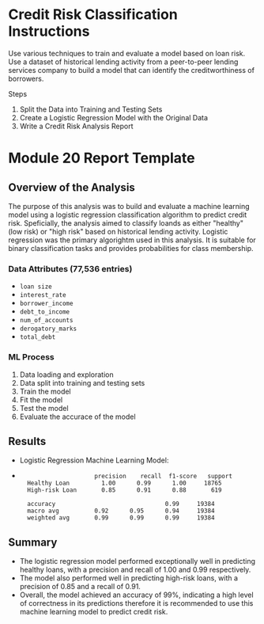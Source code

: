 # Credit Risk Classification Instructions

Use various techniques to train and evaluate a model based on loan risk. 
Use a dataset of historical lending activity from a peer-to-peer lending services company to build a model that can identify the creditworthiness of borrowers.

Steps
1. Split the Data into Training and Testing Sets
2. Create a Logistic Regression Model with the Original Data
3. Write a Credit Risk Analysis Report

# Module 20 Report Template

## Overview of the Analysis

The purpose of this analysis was to build and evaluate a machine learning model using a logistic regression classification algorithm to predict credit risk. Speficially, the analysis aimed to classify loands as either "healthy" (low risk) or "high risk" based on historical lending activity. Logistic regression was the primary algorightm used in this analysis. It is suitable for binary classification tasks and provides probabilities for class membership.

### Data Attributes (77,536 entries)
* `loan size`
* `interest_rate`
* `borrower_income`
* `debt_to_income`
* `num_of_accounts`
* `derogatory_marks`
* `total_debt`

### ML Process
1. Data loading and exploration
2. Data split into  training and testing sets
3. Train the model
4. Fit the model
5. Test the model
6. Evaluate the accurace of the model

## Results
* Logistic Regression Machine Learning Model:
*                          precision    recall  f1-score   support
        Healthy Loan         1.00      0.99      1.00     18765
        High-risk Loan       0.85      0.91      0.88       619

        accuracy                               0.99     19384
        macro avg          0.92      0.95      0.94     19384
        weighted avg       0.99      0.99      0.99     19384

## Summary
<!--* Does performance depend on the problem we are trying to solve? (For example, is it more important to predict the `1`'s, or predict the `0`'s? )-->
* The logistic regression model performed exceptionally well in predicting healthy loans, with a precision and recall of 1.00 and 0.99 respectively.
* The model also performed well in predicting high-risk loans, with a precision of 0.85 and a recall of 0.91.
* Overall, the model achieved an accuracy of 99%, indicating a high level of correctness in its predictions therefore it is recommended to use this machine learning model to predict credit risk.
